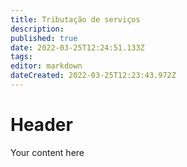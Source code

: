 ```yaml
---
title: Tributação de serviços
description: 
published: true
date: 2022-03-25T12:24:51.133Z
tags: 
editor: markdown
dateCreated: 2022-03-25T12:23:43.972Z
---
```


# Header
Your content here